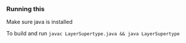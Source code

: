 ### Running this
Make sure java is installed

To build and run
`javac LayerSupertype.java && java LayerSupertype`
